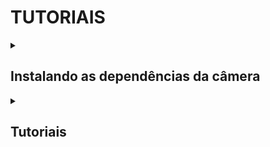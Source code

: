# TUTORIAIS

<details>
  <summary><h2> Instalando as dependências da câmera </h2></summary>
   Link para instalar as dependencias da câmera (abra em uma nova guia): <a href="https://docs.luxonis.com/software/depthai/manual-install/#Manual%20DepthAI%20installation-Installing%20dependencies">Clique aqui</a>
 
</details>

<!-- Próximo tópico -->

<details>
  <summary><h2> Tutoriais </h2></summary>

  Após realizar o download e a instalação das dependências da câmera, assim como a instalação correta da OpenCV, já é possível executar alguns exemplos práticos. Esses exemplos podem ser feitos com a câmera OAK-D ou, caso você não possua a câmera, podem ser adaptados para a webcam do notebook ou PC.

  
</details>
